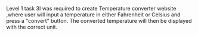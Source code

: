 Level 1 task 3I was required to create Temperature converter website ,where user will input a temperature in either Fahrenheit or Celsius and press a "convert" button. The converted temperature will then be displayed with the correct unit.
